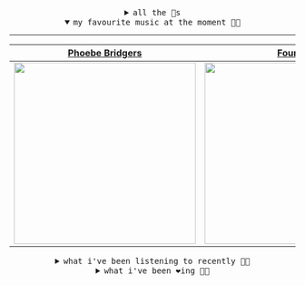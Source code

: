 <details>

<summary align="center"><samp>all the 🥚s</samp></summary>
<hr />

<a href="https://github.com/bitttttten"><img src="https://avatars2.githubusercontent.com/u/19930241?s=90&u=2aef7cbf4a59d361894145c97676391ec46fea4d&v=4" width="30" height="30" /><a href="https://github.com/pvinis"><img src="https://avatars0.githubusercontent.com/u/100233?s=90&v=4" width="30" height="30" />

<samp><a href="https://github.com/bitttttten/bitttttten/issues/1">become an 🥚</a></samp>

</details>

<details open>

<summary align="center"><samp>my favourite music at the moment 🎵🎶</samp></summary>
<hr />

<!-- toc -->

| [Phoebe Bridgers](https://open.spotify.com/artist/1r1uxoy19fzMxunt3ONAkG)                                                                                        | [Four Tet](https://open.spotify.com/artist/7Eu1txygG6nJttLHbZdQOh)                                                                                               | [Céu](https://open.spotify.com/artist/2eFVsaX3yHLPeWpiqvmeFn)                                                                                                    | [Rival Consoles](https://open.spotify.com/artist/05lIUgmmsmTX2N9dCKc8rC)                                                                                         |
| ---------------------------------------------------------------------------------------------------------------------------------------------------------------- | ---------------------------------------------------------------------------------------------------------------------------------------------------------------- | ---------------------------------------------------------------------------------------------------------------------------------------------------------------- | ---------------------------------------------------------------------------------------------------------------------------------------------------------------- |
| [<img src="https://i.scdn.co/image/1c90d650ee787a51e18e475584b595c9234eac48" width="320" height="auto">](https://open.spotify.com/artist/1r1uxoy19fzMxunt3ONAkG) | [<img src="https://i.scdn.co/image/f96458025a0640bf1d3c8f764a42ec21d4db1eae" width="320" height="auto">](https://open.spotify.com/artist/7Eu1txygG6nJttLHbZdQOh) | [<img src="https://i.scdn.co/image/a15cbc34c02028e2b6e15efba34e5ed1de1827b4" width="320" height="auto">](https://open.spotify.com/artist/2eFVsaX3yHLPeWpiqvmeFn) | [<img src="https://i.scdn.co/image/51c4fddae4b0819ffd45446e3ecda317cf99c105" width="320" height="auto">](https://open.spotify.com/artist/05lIUgmmsmTX2N9dCKc8rC) |

<!-- tocstop -->

</details>

<details>

<summary align="center"><samp>what i've been listening to recently 🎵🎶</samp></summary>
<hr />

<!-- toc -->

| [We Should Be Holding Hands<br />Blonde Redhead](https://open.spotify.com/track/6QZM48DwiT1JDoCJbdmvAk)                                                         | [Shirim<br />Melody's Echo Chamber](https://open.spotify.com/track/1c2LdNIFXH6jQvpi5qq8sQ)                                                                      | [Augmntr<br />The Galactic Effect](https://open.spotify.com/track/5P1cxoA9IiAbKCU2UgAa3k)                                                                       | [Golden<br />Glass Vaults](https://open.spotify.com/track/6xdkKHsZSbkcfd9XUjO5ab)                                                                               |
| --------------------------------------------------------------------------------------------------------------------------------------------------------------- | --------------------------------------------------------------------------------------------------------------------------------------------------------------- | --------------------------------------------------------------------------------------------------------------------------------------------------------------- | --------------------------------------------------------------------------------------------------------------------------------------------------------------- |
| [<img src="https://i.scdn.co/image/acc5822120710b517b61ceccc2e60f09884d6bd6" width="320" height="auto">](https://open.spotify.com/track/6QZM48DwiT1JDoCJbdmvAk) | [<img src="https://i.scdn.co/image/754ffdd21fdba4cf73157f813139483c80ddf76b" width="320" height="auto">](https://open.spotify.com/track/1c2LdNIFXH6jQvpi5qq8sQ) | [<img src="https://i.scdn.co/image/bb16e7e8e374cd9ef3c656492254706ab20ce197" width="320" height="auto">](https://open.spotify.com/track/5P1cxoA9IiAbKCU2UgAa3k) | [<img src="https://i.scdn.co/image/bdae0832af9fe6dcdd47db32ed0437e33de86d0c" width="320" height="auto">](https://open.spotify.com/track/6xdkKHsZSbkcfd9XUjO5ab) |

<!-- tocstop -->

</details>

<details>

<summary align="center"><samp>what i've been ❤️ing 🎵🎶</samp></summary>
<hr />

<!-- toc -->

| [Sleep Apnea<br />Beach Fossils](https://open.spotify.com/album/5azIxtaUJfDBczJd9o6l7p)                                                                         | [Truth Is Light<br />Joe Goddard](https://open.spotify.com/album/3IbY6WzMWrPx7ZnqMfEkd6)                                                                        | [Hum<br />Adult Jazz](https://open.spotify.com/album/1HZrdVgSZaffGoAJyn6v94)                                                                                    | [Angels<br />Dark Sky](https://open.spotify.com/album/0VN8KeolDU9D7Iv1ivEYvV)                                                                                   |
| --------------------------------------------------------------------------------------------------------------------------------------------------------------- | --------------------------------------------------------------------------------------------------------------------------------------------------------------- | --------------------------------------------------------------------------------------------------------------------------------------------------------------- | --------------------------------------------------------------------------------------------------------------------------------------------------------------- |
| [<img src="https://i.scdn.co/image/ab67616d0000b273930d619f6011fa6099e080e8" width="320" height="auto">](https://open.spotify.com/album/5azIxtaUJfDBczJd9o6l7p) | [<img src="https://i.scdn.co/image/ab67616d0000b2730fe5424254ffbaba05e92479" width="320" height="auto">](https://open.spotify.com/album/3IbY6WzMWrPx7ZnqMfEkd6) | [<img src="https://i.scdn.co/image/ab67616d0000b2734dc92c5a481a4e3bd97b95eb" width="320" height="auto">](https://open.spotify.com/album/1HZrdVgSZaffGoAJyn6v94) | [<img src="https://i.scdn.co/image/ab67616d0000b273ed5b11c1a9c59eed8d73c144" width="320" height="auto">](https://open.spotify.com/album/0VN8KeolDU9D7Iv1ivEYvV) |

<!-- tocstop -->

</details>
